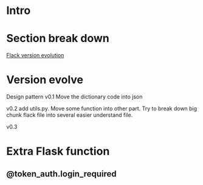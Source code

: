 # Intro
# Section break down
[Flack version evolution](https://www.youtube.com/watch?v=tdIIJuPh3SI&feature=youtu.be&t=439)
[]()
[]()
[]()
[]()
# Version evolve
Design pattern
v0.1 
Move the dictionary code into json

v0.2
add utils.py. Move some function into other part. Try to break down big chunk flack file into several easier understand file.


v0.3


# Extra Flask function
## @token_auth.login_required
<!--stackedit_data:
eyJoaXN0b3J5IjpbLTYzOTg3OTk5LDg0MDkxNTIyMiw5MjgxOD
Q4NjgsLTE1NzcyNTY1ODddfQ==
-->